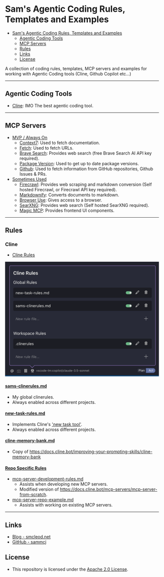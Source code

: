 # Sam's Agentic Coding Rules, Templates and Examples

- [Sam's Agentic Coding Rules, Templates and Examples](#sams-agentic-coding-rules-templates-and-examples)
  - [Agentic Coding Tools](#agentic-coding-tools)
  - [MCP Servers](#mcp-servers)
  - [Rules](#rules)
  - [Links](#links)
  - [License](#license)

A collection of coding rules, templates, MCP servers and examples for working with Agentic Coding tools (Cline, Github Copilot etc...)

---

## Agentic Coding Tools

- [Cline](https://cline.bot): IMO The best agentic coding tool.

---

## MCP Servers

- [MVP / Always On](./MCP/mcp-config-mvp.json)
  - [Context7](https://github.com/upstash/context7): Used to fetch documentation.
  - [Fetch](https://github.com/modelcontextprotocol/servers/blob/main/src/fetch/README.md): Used to fetch URLs.
  - [Brave Search](https://github.com/modelcontextprotocol/servers/tree/main/src/brave-search): Provides web search (free Brave Search AI API key required).
  - [Package Version](https://github.com/sammcj/mcp-package-version): Used to get up to date package versions.
  - [Github](https://github.com/modelcontextprotocol/servers/blob/main/src/github/README.md): Used to fetch information from GitHub repositories, Github Issues & PRs.
- [Sometimes Used](./MCP/mcp-config-sometimes.json)
  - [Firecrawl](https://github.com/mendableai/firecrawl-mcp-server): Provides web scraping and markdown conversion (Self hosted Firecrawl, or Firecrawl API key required).
  - [Markdownify](github.com/zcaceres/markdownify-mcp): Converts documents to markdown.
  - [Browser Use](https://github.com/Saik0s/mcp-browser-use): Gives access to a browser.
  - [SearXNG](https://github.com/ihor-sokoliuk/mcp-searxng): Provides web search (Self hosted SearXNG required).
  - [Magic MCP](https://github.com/21st-dev/magic-mcp): Provides frontend UI components.

---

## Rules

### Cline

- [Cline Rules](./Cline/Rules/)

![clinerules setting](clinerules-setting.png)

#### [sams-clinerules.md](./Cline/Rules/sams-clinerules.md)

- My global clinerules.
- Always enabled across different projects.

#### [new-task-rules.md](./Cline/Rules/new-task-rules.md)

- Implements Cline's ['new task tool'](https://docs.cline.bot/exploring-clines-tools/new-task-tool).
- Always enabled across different projects.

#### [cline-memory-bank.md](./Cline/Rules/cline-memory-bank.md)

- Copy of https://docs.cline.bot/improving-your-prompting-skills/cline-memory-bank

#### [Repo Specific Rules](./Cline/repo-specific-rules/)

- [mcp-server-development-rules.md](./Cline/repo-specific-rules/mcp-server-development-rules.md)
  - Assists when developing new MCP servers.
  - Modified version of https://docs.cline.bot/mcp-servers/mcp-server-from-scratch.
- [mcp-server-repo-example.md](./Cline/repo-specific-rules/mcp-server-repo-example.md)
  - Assists with working on existing MCP servers.

---

## Links

- [Blog - smcleod.net](https://smcleod.net)
- [GitHub - sammcj](https://github.com/sammcj)

## License

- This repository is licensed under the [Apache 2.0 License](./LICENSE).
